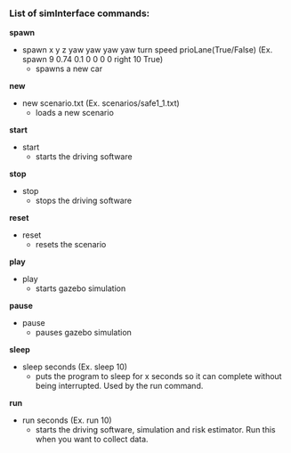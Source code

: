 ### List of simInterface commands:
**spawn**
  - spawn x y z yaw yaw yaw yaw turn speed prioLane(True/False) (Ex. spawn 9 0.74 0.1 0 0 0 0 right 10 True)
    - spawns a new car
    
**new** 
  - new scenario.txt (Ex. scenarios/safe1_1.txt)
    - loads a new scenario
    
**start** 
  - start
    - starts the driving software
    
**stop** 
  - stop
    - stops the driving software
    
**reset** 
  - reset
    - resets the scenario
    
**play** 
  - play
    - starts gazebo simulation
    
**pause** 
  - pause
    - pauses gazebo simulation
    
**sleep** 
  - sleep seconds (Ex. sleep 10)
    - puts the program to sleep for x seconds so it can complete without being interrupted. Used by the run command.
    
**run** 
  - run seconds (Ex. run 10)
    - starts the driving software, simulation and risk estimator. Run this when you want to collect data.
    
